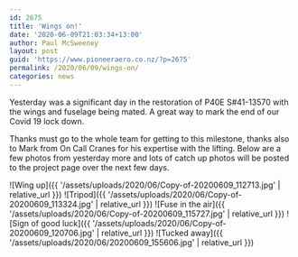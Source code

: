 ```yaml
---
id: 2675
title: 'Wings on!'
date: '2020-06-09T21:03:34+13:00'
author: Paul McSweeney
layout: post
guid: 'https://www.pioneeraero.co.nz/?p=2675'
permalink: /2020/06/09/wings-on/
categories: news
---
```


Yesterday was a significant day in the restoration of P40E S#41-13570 with the wings and fuselage being mated. A great way to mark the end of our Covid 19 lock down.

Thanks must go to the whole team for getting to this milestone, thanks also to Mark from On Call Cranes for his expertise with the lifting. Below are a few photos from yesterday more and lots of catch up photos will be posted to the project page over the next few days.

![Wing up]({{ '/assets/uploads/2020/06/Copy-of-20200609_112713.jpg' | relative_url }})
![Tripod]({{ '/assets/uploads/2020/06/Copy-of-20200609_113324.jpg' | relative_url }})
![Fuse in the air]({{ '/assets/uploads/2020/06/Copy-of-20200609_115727.jpg' | relative_url }})
![Sign of good luck]({{ '/assets/uploads/2020/06/Copy-of-20200609_120706.jpg' | relative_url }})
![Tucked away]({{ '/assets/uploads/2020/06/20200609_155606.jpg' | relative_url }})
